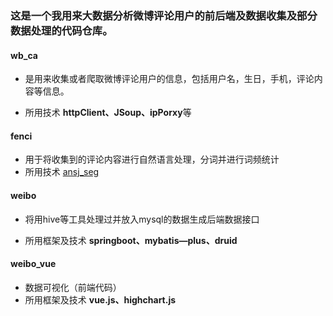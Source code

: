 ### 这是一个我用来大数据分析微博评论用户的前后端及数据收集及部分数据处理的代码仓库。

 #### wb_ca

- 是用来收集或者爬取微博评论用户的信息，包括用户名，生日，手机，评论内容等信息。

- 所用技术 **httpClient、JSoup、ipPorxy**等

  

#### fenci

- 用于将收集到的评论内容进行自然语言处理，分词并进行词频统计
- 所用技术 [ansj_seg](https://github.com/NLPchina/ansj_seg)

#### weibo

- 将用hive等工具处理过并放入mysql的数据生成后端数据接口

- 所用框架及技术 **springboot、mybatis—plus、druid**

  

#### weibo_vue

- 数据可视化（前端代码）
- 所用框架及技术 **vue.js、highchart.js**